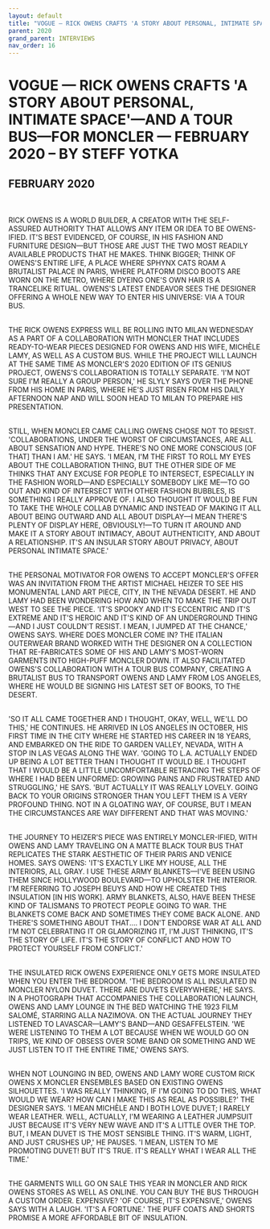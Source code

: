 ```yaml
---
layout: default
title: "VOGUE — RICK OWENS CRAFTS 'A STORY ABOUT PERSONAL, INTIMATE SPACE'—AND A TOUR BUS—FOR MONCLER — FEBRUARY 2020 – BY STEFF YOTKA"
parent: 2020
grand_parent: INTERVIEWS
nav_order: 16
---
```


# VOGUE — RICK OWENS CRAFTS 'A STORY ABOUT PERSONAL, INTIMATE SPACE'—AND A TOUR BUS—FOR MONCLER — FEBRUARY 2020 – BY STEFF YOTKA
## FEBRUARY 2020 

<p><br><br>
RICK OWENS IS A WORLD BUILDER, A CREATOR WITH THE SELF-ASSURED AUTHORITY THAT ALLOWS ANY ITEM OR IDEA TO BE OWENS-IFIED. IT'S BEST EVIDENCED, OF COURSE, IN HIS FASHION AND FURNITURE DESIGN—BUT THOSE ARE JUST THE TWO MOST READILY AVAILABLE PRODUCTS THAT HE MAKES. THINK BIGGER; THINK OF OWENS'S ENTIRE LIFE, A PLACE WHERE SPHYNX CATS ROAM A BRUTALIST PALACE IN PARIS, WHERE PLATFORM DISCO BOOTS ARE WORN ON THE METRO, WHERE DYEING ONE'S OWN HAIR IS A TRANCELIKE RITUAL. OWENS'S LATEST ENDEAVOR SEES THE DESIGNER OFFERING A WHOLE NEW WAY TO ENTER HIS UNIVERSE: VIA A TOUR BUS.
<br><br></p>
<p>THE RICK OWENS EXPRESS WILL BE ROLLING INTO MILAN WEDNESDAY AS A PART OF A COLLABORATION WITH MONCLER THAT INCLUDES READY-TO-WEAR PIECES DESIGNED FOR OWENS AND HIS WIFE, MICHÈLE LAMY, AS WELL AS A CUSTOM BUS. WHILE THE PROJECT WILL LAUNCH AT THE SAME TIME AS MONCLER'S 2020 EDITION OF ITS GENIUS PROJECT, OWENS'S COLLABORATION IS TOTALLY SEPARATE. 'I'M NOT SURE I'M REALLY A GROUP PERSON,' HE SLYLY SAYS OVER THE PHONE FROM HIS HOME IN PARIS, WHERE HE'S JUST RISEN FROM HIS DAILY AFTERNOON NAP AND WILL SOON HEAD TO MILAN TO PREPARE HIS PRESENTATION.
<br><br></p>
<p>STILL, WHEN MONCLER CAME CALLING OWENS CHOSE NOT TO RESIST. 'COLLABORATIONS, UNDER THE WORST OF CIRCUMSTANCES, ARE ALL ABOUT SENSATION AND HYPE. THERE'S NO ONE MORE CONSCIOUS [OF THAT] THAN I AM.' HE SAYS. 'I MEAN, I'M THE FIRST TO ROLL MY EYES ABOUT THE COLLABORATION THING, BUT THE OTHER SIDE OF ME THINKS THAT ANY EXCUSE FOR PEOPLE TO INTERSECT, ESPECIALLY IN THE FASHION WORLD—AND ESPECIALLY SOMEBODY LIKE ME—TO GO OUT AND KIND OF INTERSECT WITH OTHER FASHION BUBBLES, IS SOMETHING I REALLY APPROVE OF. I ALSO THOUGHT IT WOULD BE FUN TO TAKE THE WHOLE COLLAB DYNAMIC AND INSTEAD OF MAKING IT ALL ABOUT BEING OUTWARD AND ALL ABOUT DISPLAY—I MEAN THERE'S PLENTY OF DISPLAY HERE, OBVIOUSLY!—TO TURN IT AROUND AND MAKE IT A STORY ABOUT INTIMACY, ABOUT AUTHENTICITY, AND ABOUT A RELATIONSHIP. IT'S AN INSULAR STORY ABOUT PRIVACY, ABOUT PERSONAL INTIMATE SPACE.'
<br><br></p>
<p>THE PERSONAL MOTIVATOR FOR OWENS TO ACCEPT MONCLER'S OFFER WAS AN INVITATION FROM THE ARTIST MICHAEL HEIZER TO SEE HIS MONUMENTAL LAND ART PIECE, CITY, IN THE NEVADA DESERT. HE AND LAMY HAD BEEN WONDERING HOW AND WHEN TO MAKE THE TRIP OUT WEST TO SEE THE PIECE. 'IT'S SPOOKY AND IT'S ECCENTRIC AND IT'S EXTREME AND IT'S HEROIC AND IT'S KIND OF AN UNDERGROUND THING—AND I JUST COULDN'T RESIST. I MEAN, I JUMPED AT THE CHANCE,' OWENS SAYS. WHERE DOES MONCLER COME IN? THE ITALIAN OUTERWEAR BRAND WORKED WITH THE DESIGNER ON A COLLECTION THAT RE-FABRICATES SOME OF HIS AND LAMY'S MOST-WORN GARMENTS INTO HIGH-PUFF MONCLER DOWN. IT ALSO FACILITATED OWENS'S COLLABORATION WITH A TOUR BUS COMPANY, CREATING A BRUTALIST BUS TO TRANSPORT OWENS AND LAMY FROM LOS ANGELES, WHERE HE WOULD BE SIGNING HIS LATEST SET OF BOOKS, TO THE DESERT.
<br><br></p>
<p>'SO IT ALL CAME TOGETHER AND I THOUGHT, OKAY, WELL, WE'LL DO THIS,' HE CONTINUES. HE ARRIVED IN LOS ANGELES IN OCTOBER, HIS FIRST TIME IN THE CITY WHERE HE STARTED HIS CAREER IN 18 YEARS, AND EMBARKED ON THE RIDE TO GARDEN VALLEY, NEVADA, WITH A STOP IN LAS VEGAS ALONG THE WAY. 'GOING TO L.A. ACTUALLY ENDED UP BEING A LOT BETTER THAN I THOUGHT IT WOULD BE. I THOUGHT THAT I WOULD BE A LITTLE UNCOMFORTABLE RETRACING THE STEPS OF WHERE I HAD BEEN UNFORMED: GROWING PAINS AND FRUSTRATED AND STRUGGLING,' HE SAYS. 'BUT ACTUALLY IT WAS REALLY LOVELY. GOING BACK TO YOUR ORIGINS STRONGER THAN YOU LEFT THEM IS A VERY PROFOUND THING. NOT IN A GLOATING WAY, OF COURSE, BUT I MEAN THE CIRCUMSTANCES ARE WAY DIFFERENT AND THAT WAS MOVING.'
<br><br></p>
<p>THE JOURNEY TO HEIZER'S PIECE WAS ENTIRELY MONCLER-IFIED, WITH OWENS AND LAMY TRAVELING ON A MATTE BLACK TOUR BUS THAT REPLICATES THE STARK AESTHETIC OF THEIR PARIS AND VENICE HOMES. SAYS OWENS: 'IT'S EXACTLY LIKE MY HOUSE, ALL THE INTERIORS, ALL GRAY. I USE THESE ARMY BLANKETS—I'VE BEEN USING THEM SINCE HOLLYWOOD BOULEVARD—TO UPHOLSTER THE INTERIOR. I'M REFERRING TO JOSEPH BEUYS AND HOW HE CREATED THIS INSULATION [IN HIS WORK]. ARMY BLANKETS, ALSO, HAVE BEEN THESE KIND OF TALISMANS TO PROTECT PEOPLE GOING TO WAR. THE BLANKETS COME BACK AND SOMETIMES THEY COME BACK ALONE. AND THERE'S SOMETHING ABOUT THAT.... I DON'T ENDORSE WAR AT ALL AND I'M NOT CELEBRATING IT OR GLAMORIZING IT, I'M JUST THINKING, IT'S THE STORY OF LIFE. IT'S THE STORY OF CONFLICT AND HOW TO PROTECT YOURSELF FROM CONFLICT.'
<br><br></p>
<p>THE INSULATED RICK OWENS EXPERIENCE ONLY GETS MORE INSULATED WHEN YOU ENTER THE BEDROOM. 'THE BEDROOM IS ALL INSULATED IN MONCLER NYLON DUVET. THERE ARE DUVETS EVERYWHERE,' HE SAYS. IN A PHOTOGRAPH THAT ACCOMPANIES THE COLLABORATION LAUNCH, OWENS AND LAMY LOUNGE IN THE BED WATCHING THE 1923 FILM SALOMÉ, STARRING ALLA NAZIMOVA. ON THE ACTUAL JOURNEY THEY LISTENED TO LAVASCAR—LAMY'S BAND—AND GESAFFELSTEIN. 'WE WERE LISTENING TO THEM A LOT BECAUSE WHEN WE WOULD GO ON TRIPS, WE KIND OF OBSESS OVER SOME BAND OR SOMETHING AND WE JUST LISTEN TO IT THE ENTIRE TIME,' OWENS SAYS.
<br><br></p>
<p>WHEN NOT LOUNGING IN BED, OWENS AND LAMY WORE CUSTOM RICK OWENS X MONCLER ENSEMBLES BASED ON EXISTING OWENS SILHOUETTES. 'I WAS REALLY THINKING, IF I'M GOING TO DO THIS, WHAT WOULD WE WEAR? HOW CAN I MAKE THIS AS REAL AS POSSIBLE?' THE DESIGNER SAYS. 'I MEAN MICHÈLE AND I BOTH LOVE DUVET; I RARELY WEAR LEATHER. WELL, ACTUALLY, I'M WEARING A LEATHER JUMPSUIT JUST BECAUSE IT'S VERY NEW WAVE AND IT'S A LITTLE OVER THE TOP. BUT, I MEAN DUVET IS THE MOST SENSIBLE THING. IT'S WARM, LIGHT, AND JUST CRUSHES UP,' HE PAUSES. 'I MEAN, LISTEN TO ME PROMOTING DUVET! BUT IT'S TRUE. IT'S REALLY WHAT I WEAR ALL THE TIME.'
<br><br></p>
<p>THE GARMENTS WILL GO ON SALE THIS YEAR IN MONCLER AND RICK OWENS STORES AS WELL AS ONLINE. YOU CAN BUY THE BUS THROUGH A CUSTOM ORDER. EXPENSIVE? 'OF COURSE, IT'S EXPENSIVE,' OWENS SAYS WITH A LAUGH. 'IT'S A FORTUNE.' THE PUFF COATS AND SHORTS PROMISE A MORE AFFORDABLE BIT OF INSULATION.</p>

